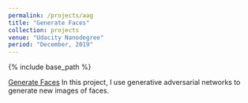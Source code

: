 ```yaml
---
permalink: /projects/aag
title: "Generate Faces"
collection: projects
venue: "Udacity Nanodegree"
period: "December, 2019"
---
```


{% include base_path %}


[Generate Faces](https://github.com/ahkhalwai/Udacity_Nanodegree/tree/master/Deep%20Learning/project-face-generation/project-face-generation) In this project, I use generative adversarial networks to generate new images of faces.

